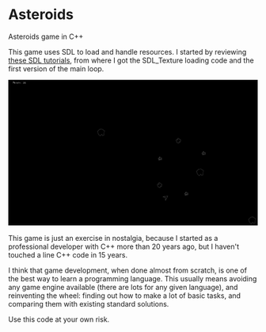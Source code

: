 # Asteroids
Asteroids game in C++

This game uses SDL to load and handle resources. I started by reviewing [these SDL tutorials](https://lazyfoo.net/tutorials/SDL/index.php), from where I got the SDL_Texture loading code and the first version of the main loop.

![Asteroids!](https://raw.githubusercontent.com/javiercancela/Asteroids/master/screenshot.png)

This game is just an exercise in nostalgia, because I started as a professional developer with C++ more than 20 years ago, but I haven't touched a line C++ code in 15 years.

I think that game development, when done almost from scratch, is one of the best way to learn a programming language. This usually means avoiding any game engine available (there are lots for any given language), and reinventing the wheel: finding out how to make a lot of basic tasks, and comparing them with existing standard solutions.

Use this code at your own risk.
